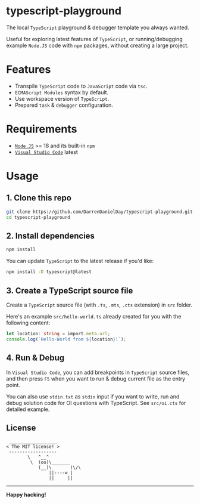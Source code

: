 # typescript-playground

The local `TypeScript` playground & debugger template you always wanted.

Useful for exploring latest features of `TypeScript`, or running/debugging example `Node.JS` code with `npm` packages, without creating a large project.

# Features

- Transpile `TypeScript` code to `JavaScript` code via `tsc`.
- `ECMAScript Modules` syntax by default.
- Use workspace version of `TypeScript`.
- Prepared `task` & `debugger` configuration.

# Requirements

- [`Node.JS`](https://nodejs.org) >= 18 and its built-in `npm`
- [`Visual Studio Code`](https://code.visualstudio.com) latest

# Usage

## 1. Clone this repo

```sh
git clone https://github.com/DarrenDanielDay/typescript-playground.git
cd typescript-playground
```

## 2. Install dependencies

```sh
npm install
```

You can update `TypeScript` to the latest release if you'd like:

```sh
npm install -D typescript@latest
```

## 3. Create a TypeScript source file

Create a `TypeScript` source file (with `.ts`, `.mts`, `.cts` extension) in `src` folder.

Here's an example `src/hello-world.ts` already created for you with the following content:

```ts
let location: string = import.meta.url;
console.log(`Hello-World from ${location}!`);
```

## 4. Run & Debug

In `Visual Studio Code`, you can add breakpoints in `TypeScript` source files, and then press `F5` when you want to run & debug current file as the entry point.

You can also use `stdin.txt` as `stdin` input if you want to write, run and debug solution code for OI questions with TypeScript. See `src/oi.cts` for detailed example.

## License

```text
 __________________
< The MIT license! >
 ------------------
        \   ^__^
         \  (oo)\_______
            (__)\       )\/\
                ||----w |
                ||     ||
```

---

**Happy hacking!**
